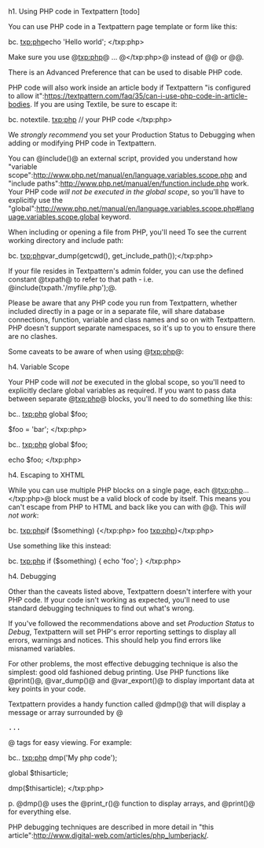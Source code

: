 h1. Using PHP code in Textpattern [todo]

You can use PHP code in a Textpattern page template or form like this:

bc. <txp:php>echo 'Hello world'; </txp:php>

Make sure you use @<txp:php>@ ... @</txp:php>@ instead of @<?php ... ?>@ or @<? ... ?>@.

There is an Advanced Preference that can be used to disable PHP code.

PHP code will also work inside an article body if Textpattern "is configured to allow it":https://textpattern.com/faq/35/can-i-use-php-code-in-article-bodies. If you are using Textile, be sure to escape it:

bc. notextile. <txp:php> // your PHP code </txp:php>

We *strongly recommend* you set your Production Status to Debugging when adding or modifying PHP code in Textpattern.

You can @include()@ an external script, provided you understand how "variable scope":http://www.php.net/manual/en/language.variables.scope.php and "include paths":http://www.php.net/manual/en/function.include.php work. Your PHP code *will not be executed in the global scope*, so you'll have to explicitly use the "global":http://www.php.net/manual/en/language.variables.scope.php#language.variables.scope.global keyword.

When including or opening a file from PHP, you'll need
To see the current working directory and include path:

bc. <txp:php>var_dump(getcwd(), get_include_path());</txp:php>

If your file resides in Textpattern's admin folder, you can use the defined constant @txpath@ to refer to that path - i.e. @include(txpath.'/myfile.php');@.

Please be aware that any PHP code you run from Textpattern, whether included directly in a page or in a separate file, will share database connections, function, variable and class names and so on with Textpattern. PHP doesn't support separate namespaces, so it's up to you to ensure there are no clashes.

Some caveats to be aware of when using @<txp:php>@:

h4. Variable Scope

Your PHP code will *not* be executed in the global scope, so you'll need to explicitly declare global variables as required. If you want to pass data between separate @<txp:php>@ blocks, you'll need to do something like this:

bc.. <txp:php>
global $foo;

$foo = 'bar';
</txp:php>

bc.. <txp:php>
global $foo;

echo $foo;
</txp:php>

h4. Escaping to XHTML

While you can use multiple PHP blocks on a single page, each @<txp:php>...</txp:php>@ block must be a valid block of code by itself. This means you can't escape from PHP to HTML and back like you can with @<?php ... ?>@. This *will not work*:

bc. <txp:php>if ($something) {</txp:php>
foo
<txp:php>}</txp:php>

Use something like this instead:

bc. <txp:php>
if ($something) {
echo 'foo';
}
</txp:php>

h4. Debugging

Other than the caveats listed above, Textpattern doesn't interfere with your PHP code. If your code isn't working as expected, you'll need to use standard debugging techniques to find out what's wrong.

If you've followed the recommendations above and set *Production Status* to *Debug*, Textpattern will set PHP's error reporting settings to display all errors, warnings and notices. This should help you find errors like misnamed variables.

For other problems, the most effective debugging technique is also the simplest: good old fashioned debug printing. Use PHP functions like @print()@, @var_dump()@ and @var_export()@ to display important data at key points in your code.

Textpattern provides a handy function called @dmp()@ that will display a message or array surrounded by @<pre>...</pre>@ tags for easy viewing. For example:

bc.. <txp:php>
dmp('My php code');

global $thisarticle;

dmp($thisarticle);
</txp:php>

p. @dmp()@ uses the @print_r()@ function to display arrays, and @print()@ for everything else.

PHP debugging techniques are described in more detail in "this article":http://www.digital-web.com/articles/php_lumberjack/.
